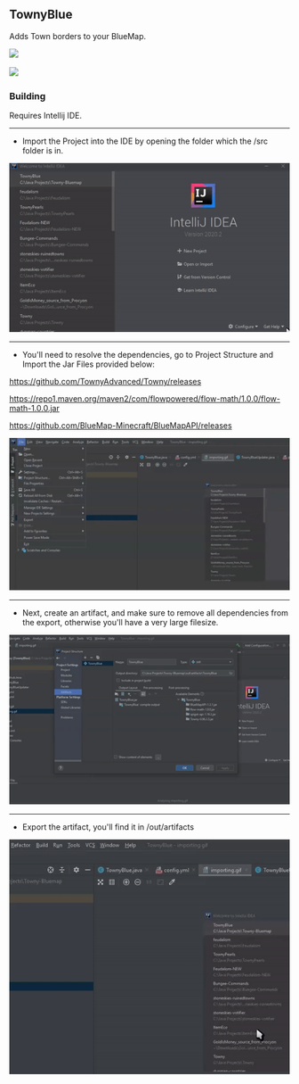 ## TownyBlue
Adds Town borders to your BlueMap.

![](https://forthebadge.com/images/badges/0-percent-optimized.svg) 

![](https://forthebadge.com/images/badges/powered-by-black-magic.svg) 
### Building
Requires Intellij IDE.
***
- Import the Project into the IDE by opening the folder which the /src folder is in.

![](static/importing.gif)
***
- You'll need to resolve the dependencies, go to Project Structure and Import the Jar Files provided below:

https://github.com/TownyAdvanced/Towny/releases

https://repo1.maven.org/maven2/com/flowpowered/flow-math/1.0.0/flow-math-1.0.0.jar

https://github.com/BlueMap-Minecraft/BlueMapAPI/releases

![](static/depend.gif)
***
- Next, create an artifact, and make sure to remove all dependencies from the export, otherwise you'll have a very large filesize.

![](static/artifact.gif)
***
- Export the artifact, you'll find it in /out/artifacts

![](static/export.gif)
